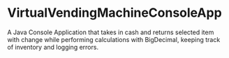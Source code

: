 # VirtualVendingMachineConsoleApp
A Java Console Application that takes in cash and returns selected item with change while performing calculations with BigDecimal, keeping track of inventory and logging errors.
